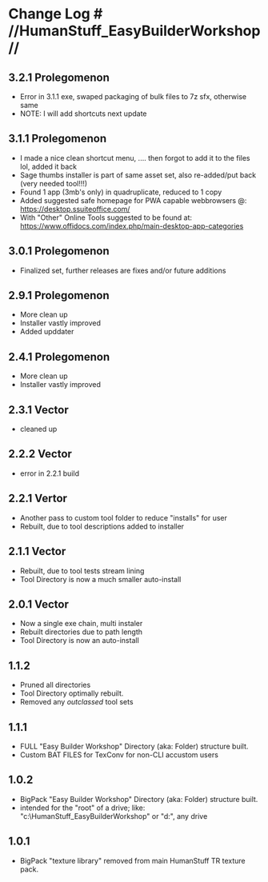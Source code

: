 # Change Log # //HumanStuff_EasyBuilderWorkshop//


## 3.2.1 Prolegomenon
- Error in 3.1.1 exe, swaped packaging of bulk files to 7z sfx, otherwise same
- NOTE: I will add shortcuts next update
## 3.1.1 Prolegomenon
- I made a nice clean shortcut menu, .... then forgot to add it to the files lol, added it back
- Sage thumbs installer is part of same asset set, also re-added/put back (very needed tool!!!)
- Found 1 app (3mb's only) in quadruplicate, reduced to 1 copy
- Added suggested safe homepage for PWA capable webbrowsers @: 
https://desktop.ssuiteoffice.com/
- With "Other" Online Tools suggested to be found at: 
https://www.offidocs.com/index.php/main-desktop-app-categories
## 3.0.1 Prolegomenon
- Finalized set, further releases are fixes and/or future additions
## 2.9.1 Prolegomenon
- More clean up
- Installer vastly improved
- Added upddater
## 2.4.1 Prolegomenon
- More clean up
- Installer vastly improved
## 2.3.1 Vector
- cleaned up
## 2.2.2 Vector
- error in 2.2.1 build
## 2.2.1 Vertor
- Another pass to custom tool folder to reduce "installs" for user
- Rebuilt, due to tool descriptions added to installer 
## 2.1.1 Vector
- Rebuilt, due to tool tests stream lining 
- Tool Directory is now a much smaller auto-install
## 2.0.1 Vector
- Now a single exe chain, multi instaler
- Rebuilt directories due to path length 
- Tool Directory is now an auto-install
## 1.1.2
- Pruned all directories 
- Tool Directory optimally rebuilt.
- Removed any _outclassed_ tool sets
## 1.1.1
- FULL "Easy Builder Workshop" Directory (aka: Folder) structure built.
- Custom BAT FILES for TexConv for non-CLI accustom users
## 1.0.2
- BigPack "Easy Builder Workshop" Directory (aka: Folder) structure built.
- intended for the "root" of a drive; like: "c:\HumanStuff_EasyBuilderWorkshop" or "d:\", any drive
## 1.0.1
- BigPack "texture library" removed from main HumanStuff TR texture pack.
